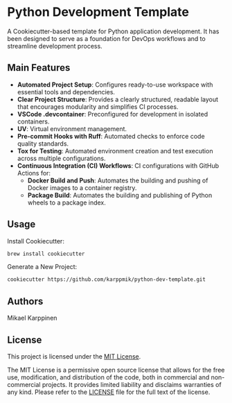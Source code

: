 # Python Development Template

A Cookiecutter-based template for Python application development. It has been designed to serve as a foundation for DevOps workflows and to streamline development process.

## Main Features

- __Automated Project Setup__: Configures ready-to-use workspace with essential tools and dependencies.
- __Clear Project Structure__: Provides a clearly structured, readable layout that encourages modularity and simplifies CI processes.
- __VSCode .devcontainer__: Preconfigured for development in isolated containers.
- __UV__: Virtual environment management.
- __Pre-commit Hooks with Ruff__: Automated checks to enforce code quality standards.
- __Tox for Testing__: Automated environment creation and test execution across multiple configurations.
- __Continuous Integration (CI) Workflows__: CI configurations with GitHub Actions for:
  - **Docker Build and Push**: Automates the building and pushing of Docker images to a container registry.
  - **Package Build**: Automates the building and publishing of Python wheels to a package index.

## Usage

Install Cookiecutter:

```bash
brew install cookiecutter
```

Generate a New Project:

```bash
cookiecutter https://github.com/karppmik/python-dev-template.git
```

## Authors

Mikael Karppinen

## License

This project is licensed under the [MIT License](https://opensource.org/licenses/MIT).

The MIT License is a permissive open source license that allows for the free use, modification, and distribution of the code, both in commercial and non-commercial projects. It provides limited liability and disclaims warranties of any kind. Please refer to the [LICENSE](LICENSE) file for the full text of the license.
